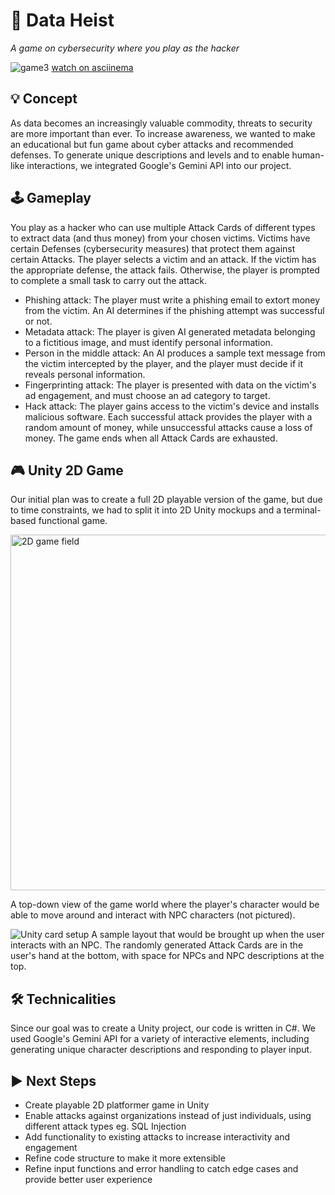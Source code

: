 # 🥷 Data Heist
*A game on cybersecurity where you play as the hacker*

![game3](https://github.com/user-attachments/assets/209a45c5-ceed-44ff-9b5f-7613bbc5f097)
[watch on asciinema](https://asciinema.org/a/0Fiwq2O2YknyI3gy4DrDBb5pP)

## 💡 Concept

As data becomes an increasingly valuable commodity, threats to security are more important than ever. To increase awareness, we wanted to make an educational but fun game about cyber attacks and recommended defenses.
To generate unique descriptions and levels and to enable human-like interactions, we integrated Google's Gemini API into our project.

## 🕹️ Gameplay

You play as a hacker who can use multiple Attack Cards of different types to extract data (and thus money) from your chosen victims. Victims have certain Defenses (cybersecurity measures) that protect them against certain Attacks.
The player selects a victim and an attack. If the victim has the appropriate defense, the attack fails. Otherwise, the player is prompted to complete a small task to carry out the attack.
- Phishing attack: The player must write a phishing email to extort money from the victim. An AI determines if the phishing attempt was successful or not.
- Metadata attack: The player is given AI generated metadata belonging to a fictitious image, and must identify personal information.
- Person in the middle attack: An AI produces a sample text message from the victim intercepted by the player, and the player must decide if it reveals personal information.
- Fingerprinting attack: The player is presented with data on the victim's ad engagement, and must choose an ad category to target.
- Hack attack: The player gains access to the victim's device and installs malicious software.
Each successful attack provides the player with a random amount of money, while unsuccessful attacks cause a loss of money.
The game ends when all Attack Cards are exhausted.

## 🎮 Unity 2D Game

Our initial plan was to create a full 2D playable version of the game, but due to time constraints, we had to split it into 2D Unity mockups and a terminal-based functional game.


<img width="569" alt="2D game field" src="https://github.com/user-attachments/assets/3297aca5-227b-4160-bd19-319bf311b857">

A top-down view of the game world where the player's character would be able to move around and interact with NPC characters (not pictured).


![Unity card setup](https://github.com/user-attachments/assets/9cfd5e30-0d67-4d7d-8b1b-56cead6a5c07)
A sample layout that would be brought up when the user interacts with an NPC. The randomly generated Attack Cards are in the user's hand at the bottom, with space for NPCs and NPC descriptions at the top.

## 🛠️ Technicalities

Since our goal was to create a Unity project, our code is written in C#. We used Google's Gemini API for a variety of interactive elements, including generating unique character descriptions and responding to player input.

## ▶️ Next Steps

- Create playable 2D platformer game in Unity
- Enable attacks against organizations instead of just individuals, using different attack types eg. SQL Injection
- Add functionality to existing attacks to increase interactivity and engagement
- Refine code structure to make it more extensible
- Refine input functions and error handling to catch edge cases and provide better user experience
